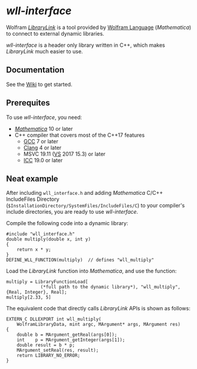 # *wll-interface*

Wolfram [*LibraryLink*](http://reference.wolfram.com/language/LibraryLink/tutorial/Overview.html) is a tool provided by [Wolfram Language](http://www.wolfram.com/language/) (*Mathematica*) to connect to external dynamic libraries. 

*wll-interface* is a header only library written in C++, which makes *LibraryLink* much easier to use. 

## Documentation

See the [Wiki](https://github.com/njpipeorgan/wll-interface/wiki) to get started. 

## Prerequites

To use *wll-interface*, you need: 

* [*Mathematica*](https://www.wolfram.com/mathematica/) 10 or later
* C++ compiler that covers most of the C++17 features
  * [GCC](https://gcc.gnu.org/) 7 or later
  * [Clang](http://clang.llvm.org/) 4 or later
  * MSVC 19.11 ([VS](https://visualstudio.microsoft.com/vs/) 2017 15.3) or later
  * [ICC](https://software.intel.com/en-us/c-compilers) 19.0 or later

## Neat example

After including `wll_interface.h` and adding *Mathematica* C/C++ IncludeFiles Directory (`$InstallationDirectory/SystemFiles/IncludeFiles/C`) to your compiler's include directories, you are ready to use *wll-interface*. 

Compile the following code into a dynamic library: 

    #include "wll_interface.h"
    double multiply(double x, int y)
    {
        return x * y;
    }
    DEFINE_WLL_FUNCTION(multiply)  // defines "wll_multiply"

Load the *LibraryLink* function into *Mathematica*, and use the function:

    multiply = LibraryFunctionLoad[
                 (*full path to the dynamic library*), "wll_multiply", {Real, Integer}, Real];
    multiply[2.33, 5]

The equivalent code that directly calls *LibraryLink* APIs is shown as follows: 

    EXTERN_C DLLEXPORT int wll_multiply(
        WolframLibraryData, mint argc, MArgument* args, MArgument res)
    {
        double b = MArgument_getReal(args[0]);
        int    p = MArgument_getInteger(args[1]);
        double result = b * p;
        MArgument_setReal(res, result);
        return LIBRARY_NO_ERROR;
    }
